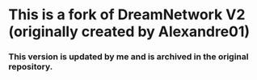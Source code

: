 # This is a fork of DreamNetwork V2 (originally created by Alexandre01)
### This version is updated by me and is archived in the original repository.
